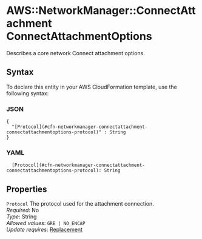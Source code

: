 # AWS::NetworkManager::ConnectAttachment ConnectAttachmentOptions<a name="aws-properties-networkmanager-connectattachment-connectattachmentoptions"></a>

Describes a core network Connect attachment options\.

## Syntax<a name="aws-properties-networkmanager-connectattachment-connectattachmentoptions-syntax"></a>

To declare this entity in your AWS CloudFormation template, use the following syntax:

### JSON<a name="aws-properties-networkmanager-connectattachment-connectattachmentoptions-syntax.json"></a>

```
{
  "[Protocol](#cfn-networkmanager-connectattachment-connectattachmentoptions-protocol)" : String
}
```

### YAML<a name="aws-properties-networkmanager-connectattachment-connectattachmentoptions-syntax.yaml"></a>

```
  [Protocol](#cfn-networkmanager-connectattachment-connectattachmentoptions-protocol): String
```

## Properties<a name="aws-properties-networkmanager-connectattachment-connectattachmentoptions-properties"></a>

`Protocol`  <a name="cfn-networkmanager-connectattachment-connectattachmentoptions-protocol"></a>
The protocol used for the attachment connection\.  
*Required*: No  
*Type*: String  
*Allowed values*: `GRE | NO_ENCAP`  
*Update requires*: [Replacement](https://docs.aws.amazon.com/AWSCloudFormation/latest/UserGuide/using-cfn-updating-stacks-update-behaviors.html#update-replacement)